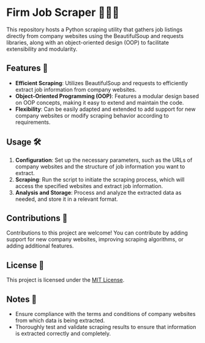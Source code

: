# Firm Job Scraper 🕵️‍♂️💼

This repository hosts a Python scraping utility that gathers job listings directly from company websites using the BeautifulSoup and requests libraries, along with an object-oriented design (OOP) to facilitate extensibility and modularity.

## Features 🚀

- **Efficient Scraping**: Utilizes BeautifulSoup and requests to efficiently extract job information from company websites.
- **Object-Oriented Programming (OOP)**: Features a modular design based on OOP concepts, making it easy to extend and maintain the code.
- **Flexibility**: Can be easily adapted and extended to add support for new company websites or modify scraping behavior according to requirements.

## Usage 🛠️

1. **Configuration**: Set up the necessary parameters, such as the URLs of company websites and the structure of job information you want to extract.
2. **Scraping**: Run the script to initiate the scraping process, which will access the specified websites and extract job information.
3. **Analysis and Storage**: Process and analyze the extracted data as needed, and store it in a relevant format.

## Contributions 🤝

Contributions to this project are welcome! You can contribute by adding support for new company websites, improving scraping algorithms, or adding additional features.

## License 📝

This project is licensed under the [MIT License](LICENSE).

## Notes 📌

- Ensure compliance with the terms and conditions of company websites from which data is being extracted.
- Thoroughly test and validate scraping results to ensure that information is extracted correctly and completely.
